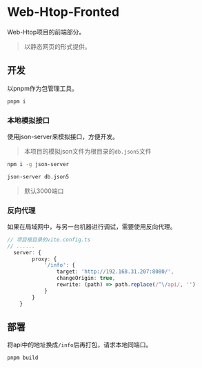 # Web-Htop-Fronted
Web-Htop项目的前端部分。  
> 以静态网页的形式提供。  

## 开发
以pnpm作为包管理工具。  
```sh
pnpm i
```
### 本地模拟接口
使用json-server来模拟接口，方便开发。  
> 本项目的模拟json文件为根目录的`db.json5`文件
```bash
npm i -g json-server
```

```bash
json-server db.json5
```
> 默认3000端口
### 反向代理
如果在局域网中，与另一台机器进行调试，需要使用反向代理。  
```ts
// 项目根目录的vite.config.ts
// ......
  server: {
		proxy: {
			'/info': {
				target: 'http://192.168.31.207:8080/',
				changeOrigin: true,
				rewrite: (path) => path.replace(/^\/api/, '')
			}
		}
	}
```

## 部署
将api中的地址换成`/info`后再打包，请求本地同端口。  
```bash
pnpm build
```

